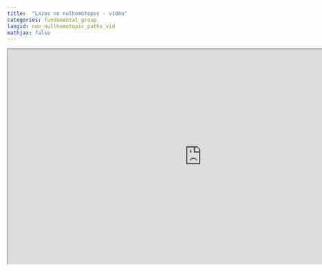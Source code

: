 ```yaml
---
title:  "Lazos no nulhomótopos - vídeo"
categories: fundamental_group
langid: non_nullhomotopic_paths_vid
mathjax: false
---
```


<iframe width="900" height="500"
	src="https://www.youtube.com/embed/iVtLaHn3vW8?rel=0">
</iframe>

